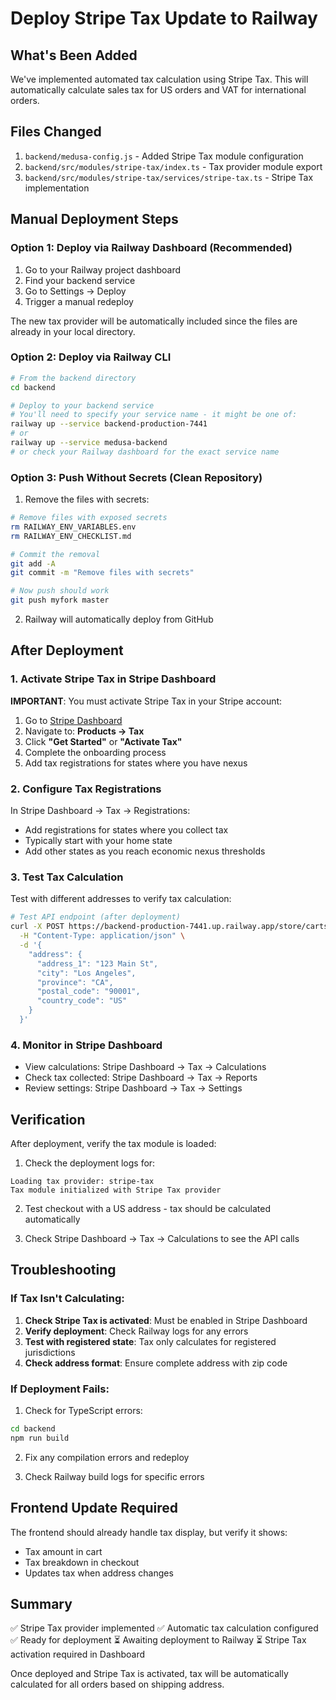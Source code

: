 # Deploy Stripe Tax Update to Railway

## What's Been Added
We've implemented automated tax calculation using Stripe Tax. This will automatically calculate sales tax for US orders and VAT for international orders.

## Files Changed
1. `backend/medusa-config.js` - Added Stripe Tax module configuration
2. `backend/src/modules/stripe-tax/index.ts` - Tax provider module export
3. `backend/src/modules/stripe-tax/services/stripe-tax.ts` - Stripe Tax implementation

## Manual Deployment Steps

### Option 1: Deploy via Railway Dashboard (Recommended)

1. Go to your Railway project dashboard
2. Find your backend service
3. Go to Settings → Deploy
4. Trigger a manual redeploy

The new tax provider will be automatically included since the files are already in your local directory.

### Option 2: Deploy via Railway CLI

```bash
# From the backend directory
cd backend

# Deploy to your backend service
# You'll need to specify your service name - it might be one of:
railway up --service backend-production-7441
# or
railway up --service medusa-backend
# or check your Railway dashboard for the exact service name
```

### Option 3: Push Without Secrets (Clean Repository)

1. Remove the files with secrets:
```bash
# Remove files with exposed secrets
rm RAILWAY_ENV_VARIABLES.env
rm RAILWAY_ENV_CHECKLIST.md

# Commit the removal
git add -A
git commit -m "Remove files with secrets"

# Now push should work
git push myfork master
```

2. Railway will automatically deploy from GitHub

## After Deployment

### 1. Activate Stripe Tax in Stripe Dashboard

**IMPORTANT**: You must activate Stripe Tax in your Stripe account:

1. Go to [Stripe Dashboard](https://dashboard.stripe.com)
2. Navigate to: **Products → Tax**
3. Click **"Get Started"** or **"Activate Tax"**
4. Complete the onboarding process
5. Add tax registrations for states where you have nexus

### 2. Configure Tax Registrations

In Stripe Dashboard → Tax → Registrations:
- Add registrations for states where you collect tax
- Typically start with your home state
- Add other states as you reach economic nexus thresholds

### 3. Test Tax Calculation

Test with different addresses to verify tax calculation:

```bash
# Test API endpoint (after deployment)
curl -X POST https://backend-production-7441.up.railway.app/store/carts/[CART_ID]/taxes \
  -H "Content-Type: application/json" \
  -d '{
    "address": {
      "address_1": "123 Main St",
      "city": "Los Angeles",
      "province": "CA",
      "postal_code": "90001",
      "country_code": "US"
    }
  }'
```

### 4. Monitor in Stripe Dashboard

- View calculations: Stripe Dashboard → Tax → Calculations
- Check tax collected: Stripe Dashboard → Tax → Reports
- Review settings: Stripe Dashboard → Tax → Settings

## Verification

After deployment, verify the tax module is loaded:

1. Check the deployment logs for:
```
Loading tax provider: stripe-tax
Tax module initialized with Stripe Tax provider
```

2. Test checkout with a US address - tax should be calculated automatically

3. Check Stripe Dashboard → Tax → Calculations to see the API calls

## Troubleshooting

### If Tax Isn't Calculating:

1. **Check Stripe Tax is activated**: Must be enabled in Stripe Dashboard
2. **Verify deployment**: Check Railway logs for any errors
3. **Test with registered state**: Tax only calculates for registered jurisdictions
4. **Check address format**: Ensure complete address with zip code

### If Deployment Fails:

1. Check for TypeScript errors:
```bash
cd backend
npm run build
```

2. Fix any compilation errors and redeploy

3. Check Railway build logs for specific errors

## Frontend Update Required

The frontend should already handle tax display, but verify it shows:
- Tax amount in cart
- Tax breakdown in checkout
- Updates tax when address changes

## Summary

✅ Stripe Tax provider implemented
✅ Automatic tax calculation configured
✅ Ready for deployment
⏳ Awaiting deployment to Railway
⏳ Stripe Tax activation required in Dashboard

Once deployed and Stripe Tax is activated, tax will be automatically calculated for all orders based on shipping address.